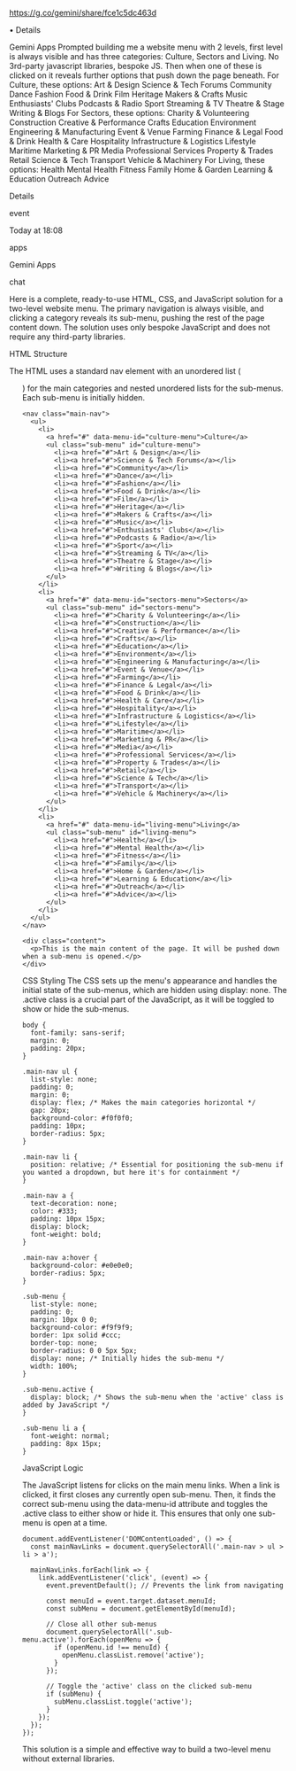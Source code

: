 
https://g.co/gemini/share/fce1c5dc463d


• Details

Gemini Apps
Prompted building me a website menu with 2 levels, first level is always visible and has three categories: Culture, Sectors and Living. No 3rd-party javascript libraries, bespoke JS. Then when one of these is clicked on it reveals further options that push down the page beneath. For Culture, these options: Art & Design Science & Tech Forums Community Dance Fashion Food & Drink Film Heritage Makers & Crafts Music Enthusiasts' Clubs Podcasts & Radio Sport Streaming & TV Theatre & Stage Writing & Blogs For Sectors, these options: Charity & Volunteering Construction Creative & Performance Crafts Education Environment Engineering & Manufacturing Event & Venue Farming Finance & Legal Food & Drink Health & Care Hospitality Infrastructure & Logistics Lifestyle Maritime Marketing & PR Media Professional Services Property & Trades Retail Science & Tech Transport Vehicle & Machinery For Living, these options: Health Mental Health Fitness Family Home & Garden Learning & Education Outreach Advice

Details

event

Today at 18:08

apps

Gemini Apps

chat

Here is a complete, ready-to-use HTML, CSS, and JavaScript solution for a two-level website menu. The primary navigation is always visible, and clicking a category reveals its sub-menu, pushing the rest of the page content down. The solution uses only bespoke JavaScript and does not require any third-party libraries.

HTML Structure

The HTML uses a standard nav element with an unordered list (<ul>) for the main categories and nested unordered lists for the sub-menus. Each sub-menu is initially hidden.


```
<nav class="main-nav">
  <ul>
    <li>
      <a href="#" data-menu-id="culture-menu">Culture</a>
      <ul class="sub-menu" id="culture-menu">
        <li><a href="#">Art & Design</a></li>
        <li><a href="#">Science & Tech Forums</a></li>
        <li><a href="#">Community</a></li>
        <li><a href="#">Dance</a></li>
        <li><a href="#">Fashion</a></li>
        <li><a href="#">Food & Drink</a></li>
        <li><a href="#">Film</a></li>
        <li><a href="#">Heritage</a></li>
        <li><a href="#">Makers & Crafts</a></li>
        <li><a href="#">Music</a></li>
        <li><a href="#">Enthusiasts' Clubs</a></li>
        <li><a href="#">Podcasts & Radio</a></li>
        <li><a href="#">Sport</a></li>
        <li><a href="#">Streaming & TV</a></li>
        <li><a href="#">Theatre & Stage</a></li>
        <li><a href="#">Writing & Blogs</a></li>
      </ul>
    </li>
    <li>
      <a href="#" data-menu-id="sectors-menu">Sectors</a>
      <ul class="sub-menu" id="sectors-menu">
        <li><a href="#">Charity & Volunteering</a></li>
        <li><a href="#">Construction</a></li>
        <li><a href="#">Creative & Performance</a></li>
        <li><a href="#">Crafts</a></li>
        <li><a href="#">Education</a></li>
        <li><a href="#">Environment</a></li>
        <li><a href="#">Engineering & Manufacturing</a></li>
        <li><a href="#">Event & Venue</a></li>
        <li><a href="#">Farming</a></li>
        <li><a href="#">Finance & Legal</a></li>
        <li><a href="#">Food & Drink</a></li>
        <li><a href="#">Health & Care</a></li>
        <li><a href="#">Hospitality</a></li>
        <li><a href="#">Infrastructure & Logistics</a></li>
        <li><a href="#">Lifestyle</a></li>
        <li><a href="#">Maritime</a></li>
        <li><a href="#">Marketing & PR</a></li>
        <li><a href="#">Media</a></li>
        <li><a href="#">Professional Services</a></li>
        <li><a href="#">Property & Trades</a></li>
        <li><a href="#">Retail</a></li>
        <li><a href="#">Science & Tech</a></li>
        <li><a href="#">Transport</a></li>
        <li><a href="#">Vehicle & Machinery</a></li>
      </ul>
    </li>
    <li>
      <a href="#" data-menu-id="living-menu">Living</a>
      <ul class="sub-menu" id="living-menu">
        <li><a href="#">Health</a></li>
        <li><a href="#">Mental Health</a></li>
        <li><a href="#">Fitness</a></li>
        <li><a href="#">Family</a></li>
        <li><a href="#">Home & Garden</a></li>
        <li><a href="#">Learning & Education</a></li>
        <li><a href="#">Outreach</a></li>
        <li><a href="#">Advice</a></li>
      </ul>
    </li>
  </ul>
</nav>

<div class="content">
  <p>This is the main content of the page. It will be pushed down when a sub-menu is opened.</p>
</div>
```


CSS Styling
The CSS sets up the menu's appearance and handles the initial state of the sub-menus, which are hidden using display: none. The .active class is a crucial part of the JavaScript, as it will be toggled to show or hide the sub-menus.


```
body {
  font-family: sans-serif;
  margin: 0;
  padding: 20px;
}

.main-nav ul {
  list-style: none;
  padding: 0;
  margin: 0;
  display: flex; /* Makes the main categories horizontal */
  gap: 20px;
  background-color: #f0f0f0;
  padding: 10px;
  border-radius: 5px;
}

.main-nav li {
  position: relative; /* Essential for positioning the sub-menu if you wanted a dropdown, but here it's for containment */
}

.main-nav a {
  text-decoration: none;
  color: #333;
  padding: 10px 15px;
  display: block;
  font-weight: bold;
}

.main-nav a:hover {
  background-color: #e0e0e0;
  border-radius: 5px;
}

.sub-menu {
  list-style: none;
  padding: 0;
  margin: 10px 0 0;
  background-color: #f9f9f9;
  border: 1px solid #ccc;
  border-top: none;
  border-radius: 0 0 5px 5px;
  display: none; /* Initially hides the sub-menu */
  width: 100%;
}

.sub-menu.active {
  display: block; /* Shows the sub-menu when the 'active' class is added by JavaScript */
}

.sub-menu li a {
  font-weight: normal;
  padding: 8px 15px;
}
```

JavaScript Logic

The JavaScript listens for clicks on the main menu links. When a link is clicked, it first closes any currently open sub-menu. Then, it finds the correct sub-menu using the data-menu-id attribute and toggles the .active class to either show or hide it. This ensures that only one sub-menu is open at a time.

```
document.addEventListener('DOMContentLoaded', () => {
  const mainNavLinks = document.querySelectorAll('.main-nav > ul > li > a');

  mainNavLinks.forEach(link => {
    link.addEventListener('click', (event) => {
      event.preventDefault(); // Prevents the link from navigating

      const menuId = event.target.dataset.menuId;
      const subMenu = document.getElementById(menuId);

      // Close all other sub-menus
      document.querySelectorAll('.sub-menu.active').forEach(openMenu => {
        if (openMenu.id !== menuId) {
          openMenu.classList.remove('active');
        }
      });

      // Toggle the 'active' class on the clicked sub-menu
      if (subMenu) {
        subMenu.classList.toggle('active');
      }
    });
  });
});
```

This solution is a simple and effective way to build a two-level menu without external libraries.
